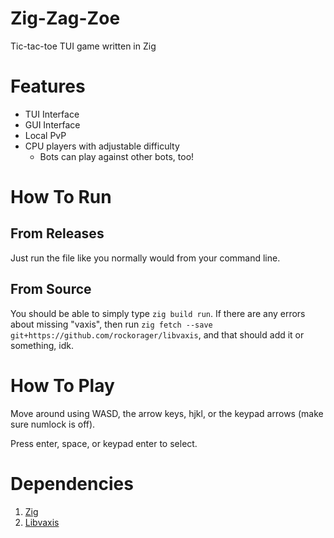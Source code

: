 # Zig-Zag-Zoe
Tic-tac-toe TUI game written in Zig

# Features
* TUI Interface
* GUI Interface
* Local PvP
* CPU players with adjustable difficulty
    * Bots can play against other bots, too!

# How To Run
## From Releases
Just run the file like you normally would from your command line.

## From Source
You should be able to simply type `zig build run`. If there are any errors about
missing "vaxis", then run `zig fetch --save git+https://github.com/rockorager/libvaxis`,
and that should add it or something, idk.

# How To Play
Move around using WASD, the arrow keys, hjkl, or the keypad arrows (make sure
numlock is off).

Press enter, space, or keypad enter to select.

# Dependencies
1) [Zig](https://ziglang.org/)
2) [Libvaxis](https://github.com/rockorager/libvaxis)
